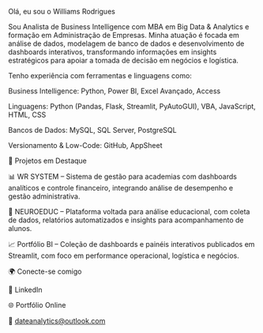 Olá, eu sou o Williams Rodrigues

Sou Analista de Business Intelligence com MBA em Big Data & Analytics e formação em Administração de Empresas. Minha atuação é focada em análise de dados, modelagem de banco de dados e desenvolvimento de dashboards interativos, transformando informações em insights estratégicos para apoiar a tomada de decisão em negócios e logística.

Tenho experiência com ferramentas e linguagens como:

 Business Intelligence: Python, Power BI, Excel Avançado, Access

Linguagens: Python (Pandas, Flask, Streamlit, PyAutoGUI), VBA, JavaScript, HTML, CSS

Bancos de Dados: MySQL, SQL Server, PostgreSQL

Versionamento & Low-Code: GitHub, AppSheet

🚀 Projetos em Destaque

📊 WR SYSTEM – Sistema de gestão para academias com dashboards analíticos e controle financeiro, integrando análise de desempenho e gestão administrativa.

🧠 NEUROEDUC – Plataforma voltada para análise educacional, com coleta de dados, relatórios automatizados e insights para acompanhamento de alunos.

📈 Portfólio BI – Coleção de dashboards e painéis interativos publicados em Streamlit, com foco em performance operacional, logística e negócios.

🌍 Conecte-se comigo

🔗 LinkedIn

🌐 Portfólio Online

📧 dateanalytics@outlook.com
